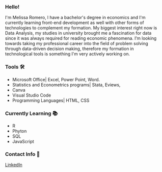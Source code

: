 ### Hello! 

I'm Melissa Romero, I have a bachelor's degree in economics and I'm currently learning front-end development as well with other forms of technologies to complement my formation. My biggest interest right now is Data Analysis, my studies in university brought me a fascination for data since it was always required for reading economic phenomena. I’m looking towards taking my professional career into the field of problem solving through data-driven decision making, therefore my formation in technological tools is something I'm very actively working on. 

### Tools 🛠

* Microsoft Office| Excel, Power Point, Word.
* Statistics and Econometrics programs| Stata, Eviews, 
* Canva 
* Visual Studio Code
* Programming Languages| HTML, CSS

### Currently Learning 📚

* R 
* Phyton 
* SQL 
* JavaScript 

### Contact Info 🔔

[LinkedIn](www.linkedin.com/in/mielissi)